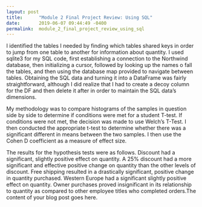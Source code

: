 ```yaml
---
layout: post
title:      "Module 2 Final Project Review: Using SQL"
date:       2019-06-07 09:44:49 -0400
permalink:  module_2_final_project_review_using_sql
---
```



I identified the tables I needed by finding which tables shared keys in order to jump from one table to another for information about quantity. I used sqlite3 for my SQL code, first establishing a connection to the Northwind database, then initializing a cursor, followed by looking up the names o fall the tables, and then using the database map provided to navigate between tables. Obtaining the SQL data and turning it into a DataFrame was fairly straightforward, although I did realize that  I had to create a decoy column for the DF and then delete it after in order to maintain the SQL data’s dimensions.

My methodology was to compare histograms of the samples in question side by side to determine if conditions were met for a student T-test. If conditions were not met, the decision was made to use Welch’s T-Test. I then conducted the appropriate t-test to determine whether there was a significant different in means between the two samples. I then use the Cohen D coefficient as a measure of effect size.

The results for the hypothesis tests were as follows. Discount had a significant, slightly positive effect on quantity. A 25% discount had a more significant and effective positive change on quantity than the other levels of discount. Free shipping resulted in a drastically significant, positive change in quantity purchased. Western Europe had a significant slightly positive effect on quantity. Owner purchases proved insignificant in its relationship to quantity as compared to other employee titles who completed orders.The content of your blog post goes here.
